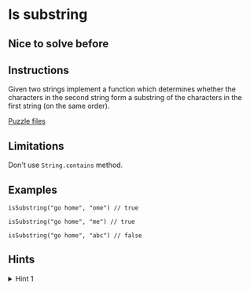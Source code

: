 # Is substring

## Nice to solve before

## Instructions

Given two strings implement a function which determines whether the characters in the second string form a substring of the
characters in the first string (on the same order).

[Puzzle files](.)

## Limitations

Don't use `String.contains` method.

## Examples

```
isSubstring("go home", "ome") // true

isSubstring("go home", "me") // true

isSubstring("go home", "abc") // false

```

## Hints

<details>
<summary>Hint 1</summary>
Use double pointer or recursion
</details>

